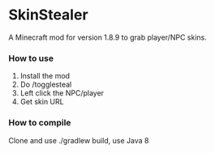 # SkinStealer
A Minecraft mod for version 1.8.9 to grab player/NPC skins.

### How to use
1. Install the mod
2. Do /togglesteal
3. Left click the NPC/player
4. Get skin URL

### How to compile
Clone and use ./gradlew build, use Java 8
